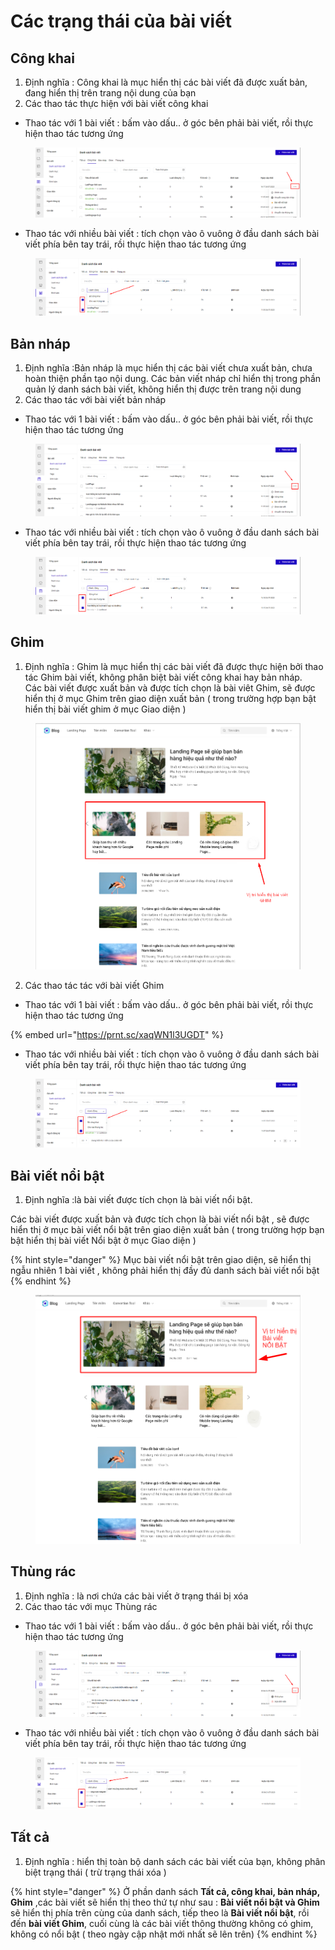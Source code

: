 # Các trạng thái của bài viết



## Công khai&#x20;

1. Định nghĩa : Công khai là mục hiển thị các bài viết đã được xuất bản, đang hiển thị trên trang nội dung của bạn
2. Các thao tác thực hiện với bài viết công khai&#x20;

* Thao tác với 1 bài viết : bấm vào dấu.. ở góc bên phải bài viết, rồi thực hiện thao tác tương ứng

<figure><img src="../../../.gitbook/assets/image (717).png" alt=""><figcaption></figcaption></figure>



* Thao tác với nhiều bài viết : tích chọn vào ô vuông ở đầu danh sách bài viết phía bên tay trái, rồi thực hiện thao tác tương ứng&#x20;

<figure><img src="../../../.gitbook/assets/image (487).png" alt=""><figcaption></figcaption></figure>

## Bản nháp

1. Định nghĩa :Bản nháp là mục hiển thị các bài viết chưa xuất bản, chưa hoàn thiện phần tạo nội dung. Các bản viết nháp chỉ hiển thị trong phần quản lý danh sách bài viết, không hiển thị được trên trang nội dung
2. Các thao tác với bài viết bản nháp

* Thao tác với 1 bài viết : bấm vào dấu.. ở góc bên phải bài viết, rồi thực hiện thao tác tương ứng

<figure><img src="../../../.gitbook/assets/image (170).png" alt=""><figcaption></figcaption></figure>

* Thao tác với nhiều bài viết : tích chọn vào ô vuông ở đầu danh sách bài viết phía bên tay trái, rồi thực hiện thao tác tương ứng&#x20;

<figure><img src="../../../.gitbook/assets/image (584).png" alt=""><figcaption></figcaption></figure>



## Ghim

1. Định nghĩa : Ghim là mục hiển thị các bài viết đã được thực hiện bởi thao tác Ghim bài viết, không phân biệt bài viết công khai hay bản nháp. \
   Các bài viết được xuất bản và được tích chọn là bài viêt Ghim, sẽ được hiển thị ở mục Ghim trên giao diện xuất bản ( trong trường hợp bạn bật hiển thị bài viết ghim ở mục Giao diện )

<figure><img src="../../../.gitbook/assets/image (570).png" alt=""><figcaption></figcaption></figure>

2. Các thao tác tác với bài viết Ghim&#x20;

* Thao tác với 1 bài viết : bấm vào dấu.. ở góc bên phải bài viết, rồi thực hiện thao tác tương ứng

{% embed url="https://prnt.sc/xaqWN1l3UGDT" %}

* Thao tác với nhiều bài viết : tích chọn vào ô vuông ở đầu danh sách bài viết phía bên tay trái, rồi thực hiện thao tác tương ứng&#x20;

<figure><img src="../../../.gitbook/assets/image (696).png" alt=""><figcaption></figcaption></figure>

## Bài viết nổi bật

1. Định nghĩa :là bài viết được tích chọn là bài viết nổi bật.&#x20;

Các bài viết được xuất bản và được tích chọn là bài viết nổi bật , sẽ được hiển thị ở mục bài viết nổi bật trên giao diện xuất bản ( trong trường hợp bạn bật hiển thị bài viết Nổi bật ở mục Giao diện )

{% hint style="danger" %}
Mục bài viết nổi bật trên giao diện, sẽ hiển thị ngẫu nhiên 1 bài viết , không phải hiển thị đầy đủ danh sách bài viết nổi bật
{% endhint %}

<figure><img src="../../../.gitbook/assets/image (762).png" alt=""><figcaption></figcaption></figure>

## Thùng rác

1. Định nghĩa : là nơi chứa các bài viết ở trạng thái bị xóa
2. Các thao tác với mục Thùng rác&#x20;

* Thao tác với 1 bài viết : bấm vào dấu.. ở góc bên phải bài viết, rồi thực hiện thao tác tương ứng

<figure><img src="../../../.gitbook/assets/image (709).png" alt=""><figcaption></figcaption></figure>

* Thao tác với nhiều bài viết : tích chọn vào ô vuông ở đầu danh sách bài viết phía bên tay trái, rồi thực hiện thao tác tương ứng&#x20;

<figure><img src="../../../.gitbook/assets/image (725).png" alt=""><figcaption></figcaption></figure>

## Tất cả

1. Định nghĩa : hiển thị toàn bộ danh sách các bài viết của bạn, không phân biệt trạng thái ( trừ trạng thái xóa )

{% hint style="danger" %}
Ở phần danh sách **Tất cả, công khai, bản nháp, Ghim** ,các bài viết sẽ hiển thị theo thứ tự  như sau  : **Bài viết nổi bật và Ghim** sẽ hiển thị phía trên cùng của danh sách, tiếp theo là  **Bài viết nổi bật**, rồi đến **bài viết Ghim**, cuối cùng là các bài viết thông thường không có ghim, không có nổi bật ( theo ngày cập nhật mới nhất sẽ lên trên)
{% endhint %}







